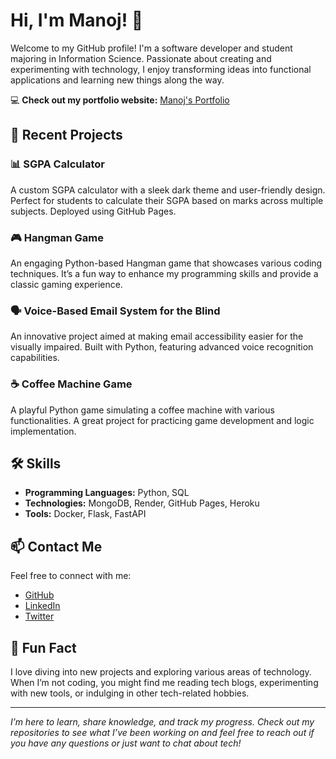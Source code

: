 # Hi, I'm Manoj! 👋

Welcome to my GitHub profile! I'm a software developer and student majoring in Information Science. Passionate about creating and experimenting with technology, I enjoy transforming ideas into functional applications and learning new things along the way.

💻 **Check out my portfolio website:** [Manoj's Portfolio](https://manojsvgit.github.io/Portfolio/)

## 🚀 Recent Projects

### 📊 SGPA Calculator
A custom SGPA calculator with a sleek dark theme and user-friendly design. Perfect for students to calculate their SGPA based on marks across multiple subjects. Deployed using GitHub Pages.

### 🎮 Hangman Game
An engaging Python-based Hangman game that showcases various coding techniques. It’s a fun way to enhance my programming skills and provide a classic gaming experience.

### 🗣️ Voice-Based Email System for the Blind
An innovative project aimed at making email accessibility easier for the visually impaired. Built with Python, featuring advanced voice recognition capabilities.

### ☕ Coffee Machine Game
A playful Python game simulating a coffee machine with various functionalities. A great project for practicing game development and logic implementation.

## 🛠️ Skills

- **Programming Languages:** Python, SQL
- **Technologies:** MongoDB, Render, GitHub Pages, Heroku
- **Tools:** Docker, Flask, FastAPI

## 📫 Contact Me

Feel free to connect with me:

- [GitHub](https://github.com/manojsvgit)
- [LinkedIn](https://www.linkedin.com/in/manojsvgit/)
- [Twitter](https://x.com/manojpoojary0)

## 🎉 Fun Fact

I love diving into new projects and exploring various areas of technology. When I’m not coding, you might find me reading tech blogs, experimenting with new tools, or indulging in other tech-related hobbies.

---

*I’m here to learn, share knowledge, and track my progress. Check out my repositories to see what I’ve been working on and feel free to reach out if you have any questions or just want to chat about tech!*

